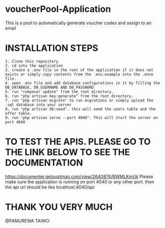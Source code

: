 # voucherPool-Application
This is a pool to automatically generate voucher codes and assign to an email

# INSTALLATION STEPS

    1. Clone this repository
    2. cd into the application
    3. create a .env file in the root of the application if it does not exists or simply copy contents from the .env.example into the .enve         file.
    4. open .env file and add database configurations in it by filling the DB_DATABASE, DB_USERNAME AND DB_PASSWORD
    5. run "composer update" from the root directory.
    6. run "php artisan key:generate" from the root directory.
    7. run "php artisan migrate" to run migrations or simply upload the .sql database into your server
    8. run "php artisan db:seed". this will seed the users table and the offer table.
    9. run "php artisan serve --port 4040". This will start the server on port 4040
    
 # TO TEST THE APIS. PLEASE GO TO THE LINK BELOW TO SEE THE DOCUMENTATION
 https://documenter.getpostman.com/view/2640876/RWMLKmUk
 Please make sure the application is running on port 4040 or any other port. then the api url should be like localhost:4040/api
 
 # THANK YOU VERY MUCH
 @FAMUREWA TAIWO



